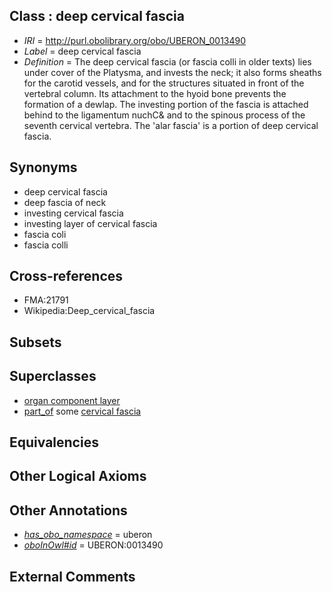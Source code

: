 
## Class : deep cervical fascia

 * *IRI* = http://purl.obolibrary.org/obo/UBERON_0013490
 * *Label* = deep cervical fascia
 * *Definition* = The deep cervical fascia (or fascia colli in older texts) lies under cover of the Platysma, and invests the neck; it also forms sheaths for the carotid vessels, and for the structures situated in front of the vertebral column. Its attachment to the hyoid bone prevents the formation of a dewlap. The investing portion of the fascia is attached behind to the ligamentum nuchC& and to the spinous process of the seventh cervical vertebra. The 'alar fascia' is a portion of deep cervical fascia.

## Synonyms

 * deep cervical fascia
 * deep fascia of neck
 * investing cervical fascia
 * investing layer of cervical fascia
 * fascia coli
 * fascia colli

## Cross-references

 * FMA:21791
 * Wikipedia:Deep_cervical_fascia

## Subsets


## Superclasses

 * [organ component layer](../../UBERON/23/UBERON_0004923.md)
 * [part_of](../../BFO/50/BFO_0000050.md) some [cervical fascia](../../UBERON/91/UBERON_0013491.md)

## Equivalencies


## Other Logical Axioms


## Other Annotations

 * *[has_obo_namespace](../../ce/oboInOwl#hasOBONamespace.md)* = uberon
 * *[oboInOwl#id](../../id/oboInOwl#id.md)* = UBERON:0013490

## External Comments

